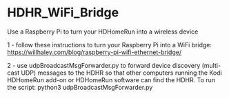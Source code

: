 # HDHR_WiFi_Bridge
Use a Raspberry Pi to turn your HDHomeRun into a wireless device

1 - follow these instructions to turn your Raspberry Pi into a WiFi bridge: https://willhaley.com/blog/raspberry-pi-wifi-ethernet-bridge/

2 - use udpBroadcastMsgForwarder.py to forward device discovery (multi-cast UDP) messages to the HDHR so that other computers running the Kodi HDHomeRun add-on or HDHomeRun software can find the HDHR.  To run the script:
python3 udpBroadcastMsgForwarder.py
